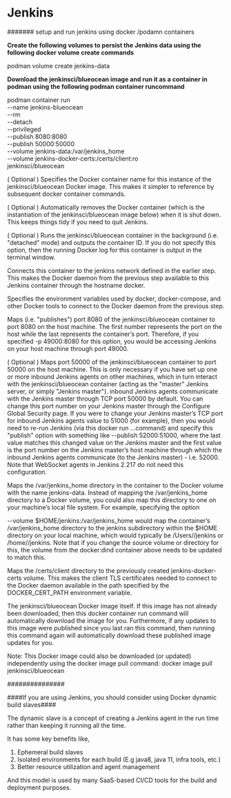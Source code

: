 # Jenkins

####### setup and run jenkins using docker /podamn containers 

**Create the following volumes to persist the Jenkins data using the following docker volume create commands**

 podman volume create jenkins-data
 
**Download the jenkinsci/blueocean image and run it as a container in podman using the following podman container runcommand**


podman container run \
  --name jenkins-blueocean \
  --rm \
  --detach \
  --privileged \
  --publish 8080:8080 \
  --publish 50000:50000 \
  --volume jenkins-data:/var/jenkins_home \
  --volume jenkins-docker-certs:/certs/client:ro \
  jenkinsci/blueocean

( Optional ) Specifies the Docker container name for this instance of the jenkinsci/blueocean Docker image. This makes it simpler to reference by subsequent docker container commands.

( Optional ) Automatically removes the Docker container (which is the instantiation of the jenkinsci/blueocean image below) when it is shut down. This keeps things tidy if you need to quit Jenkins.

( Optional ) Runs the jenkinsci/blueocean container in the background (i.e. "detached" mode) and outputs the container ID. If you do not specify this option, then the running Docker log for this container is output in the terminal window.

Connects this container to the jenkins network defined in the earlier step. This makes the Docker daemon from the previous step available to this Jenkins container through the hostname docker.

Specifies the environment variables used by docker, docker-compose, and other Docker tools to connect to the Docker daemon from the previous step.

Maps (i.e. "publishes") port 8080 of the jenkinsci/blueocean container to port 8080 on the host machine. The first number represents the port on the host while the last represents the container’s port. Therefore, if you specified -p 49000:8080 for this option, you would be accessing Jenkins on your host machine through port 49000.

( Optional ) Maps port 50000 of the jenkinsci/blueocean container to port 50000 on the host machine. This is only necessary if you have set up one or more inbound Jenkins agents on other machines, which in turn interact with the jenkinsci/blueocean container (acting as the "master" Jenkins server, or simply "Jenkins master"). inbound Jenkins agents communicate with the Jenkins master through TCP port 50000 by default. You can change this port number on your Jenkins master through the Configure Global Security page. If you were to change your Jenkins master’s TCP port for inbound Jenkins agents value to 51000 (for example), then you would need to re-run Jenkins (via this docker run …​ command) and specify this "publish" option with something like --publish 52000:51000, where the last value matches this changed value on the Jenkins master and the first value is the port number on the Jenkins master’s host machine through which the inbound Jenkins agents communicate (to the Jenkins master) - i.e. 52000. Note that WebSocket agents in Jenkins 2.217 do not need this configuration.

Maps the /var/jenkins_home directory in the container to the Docker volume with the name jenkins-data. Instead of mapping the /var/jenkins_home directory to a Docker volume, you could also map this directory to one on your machine’s local file system. For example, specifying the option

--volume $HOME/jenkins:/var/jenkins_home would map the container’s /var/jenkins_home directory to the jenkins subdirectory within the $HOME directory on your local machine, which would typically be /Users/<your-username>/jenkins or /home/<your-username>/jenkins. Note that if you change the source volume or directory for this, the volume from the docker:dind container above needs to be updated to match this.
 
Maps the /certs/client directory to the previously created jenkins-docker-certs volume. This makes the client TLS certificates needed to connect to the Docker daemon available in the path specified by the DOCKER_CERT_PATH environment variable.

The jenkinsci/blueocean Docker image itself. If this image has not already been downloaded, then this docker container run command will automatically download the image for you. Furthermore, if any updates to this image were published since you last ran this command, then running this command again will automatically download these published image updates for you.

Note: This Docker image could also be downloaded (or updated) independently using the docker image pull command:
docker image pull jenkinsci/blueocean





###############

####If you are using Jenkins, you should consider using Docker dynamic build slaves####

The dynamic slave is a concept of creating a Jenkins agent in the run time rather than keeping it running all the time.

It has some key benefits like,

1. Ephemeral build slaves
2. Isolated environments for each build (E.g java8, java 11, infra tools, etc.)
3. Better resource utilization and agent management

And this model is used by many SaaS-based CI/CD tools for the build and deployment purposes.
